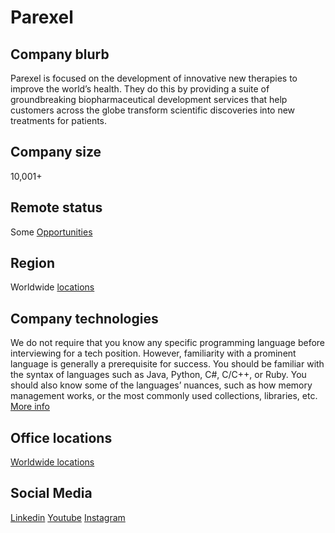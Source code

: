 # Parexel

## Company blurb
Parexel is focused on the development of innovative new therapies to improve the world’s health. They do this by providing a suite of groundbreaking biopharmaceutical development services that help customers across the globe transform scientific discoveries into new treatments for patients.

## Company size
10,001+ 

## Remote status

Some [Opportunities](https://www.parexel.com/ecosystem-education-careers/careers)

## Region

Worldwide [locations](https://www.amazon.jobs/en/locations/virtual-locations)

## Company technologies

We do not require that you know any specific programming language before interviewing for a tech position. However, familiarity with a prominent language is generally a prerequisite for success. You should be familiar with the syntax of languages such as Java, Python, C#, C/C++, or Ruby. You should also know some of the languages’ nuances, such as how memory management works, or the most commonly used collections, libraries, etc. [More info](https://www.amazon.jobs/en/landing_pages/software-development-topics)

## Office locations

[Worldwide locations](https://www.parexel.com/company/global-locations)

## Social Media

[Linkedin](https://www.linkedin.com/company/parexel)
[Youtube](https://www.youtube.com/user/PAREXELInternational)
[Instagram](https://www.instagram.com/parexel_international/?hl=en)
